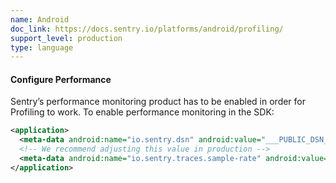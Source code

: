 ```yaml
---
name: Android
doc_link: https://docs.sentry.io/platforms/android/profiling/
support_level: production
type: language
---
```


#### Configure Performance

Sentry’s performance monitoring product has to be enabled in order for Profiling to work. To enable performance monitoring in the SDK:

```xml {filename:AndroidManifest.xml}
<application>
  <meta-data android:name="io.sentry.dsn" android:value="___PUBLIC_DSN___" />
  <!-- We recommend adjusting this value in production -->
  <meta-data android:name="io.sentry.traces.sample-rate" android:value="1.0" />
</application>
```

